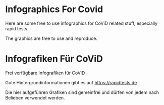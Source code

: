 # Infographics For Covid

Here are some free to use infographics for CoViD related stuff, especially rapid tests.

The graphics are free to use and reproduce.

# Infografiken Für CoViD

Frei verfügbare Infografiken für CoViD

Gute Hintergrundinformationen gibt es auf https://rapidtests.de 

Die hier aufgeführen Grafiken sind gemeinfrei und dürfen von jedem nach Belieben verwendet werden.
